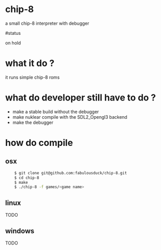 # chip-8

a small chip-8 interpreter with debugger


#status

on hold

# what it do ?

it runs simple chip-8 roms

# what do developer still have to do ?

 - make a stable build without the debugger
 - make nuklear compile with the SDL2_Opengl3 backend
 - make the debugger

# how do compile

## osx

```bash
    $ git clone git@github.com:fabulousduck/chip-8.git
    $ cd chip-8
    $ make
    $ ./chip-8 -f games/<game name>
```

## linux

TODO

## windows

TODO